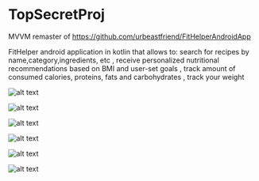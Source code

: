 # TopSecretProj
MVVM remaster of https://github.com/urbeastfriend/FitHelperAndroidApp

FitHelper android application in kotlin 
that allows to:
search for recipes by name,category,ingredients, etc ,
receive personalized nutritional recommendations based on BMI and user-set goals ,
track amount of consumed calories, proteins, fats and carbohydrates ,
track your weight


![alt text](https://i.imgur.com/qm6kDQy.png)

![alt text](https://i.imgur.com/F21bIf1.png)

![alt text](https://i.imgur.com/npgWE4r.png)

![alt text](https://i.imgur.com/h9xp4Ud.png)

![alt text](https://i.imgur.com/aWRecmp.png)

![alt text](https://i.imgur.com/Ts0g6ac.png)
